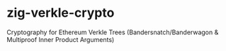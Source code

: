 # zig-verkle-crypto
Cryptography for Ethereum Verkle Trees (Bandersnatch/Banderwagon &amp; Multiproof Inner Product Arguments)
